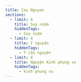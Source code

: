 ```yaml
---
title: Cau Nguyen
sections:
  - limit: 4
    title: Suy niệm
    hiddenTags:
      - Suy niệm
  - limit: 4
    title: Ý nguyện
    hiddenTags:
      - Ý cầu nguyện
  - limit: 4
    title: Nguyện Kinh phụng vụ
    hiddenTags:
      - kinh phung vu
---
```


